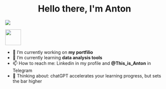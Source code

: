 <h1 align="center">Hello there, I'm Anton</h1>

<!--
**AntonMiniazev/AntonMiniazev** is a ✨ _special_ ✨ repository because its `README.md` (this file) appears on your GitHub profile.
- 🔭 I’m currently working on ...
- 👯 I’m looking to collaborate on ...
- 🤔 I’m looking for help with ...
- 💬 Ask me about ...
-->
![]([https://bit.ly/3A8zj3N])

[<img src="https://raw.githubusercontent.com/[AntonMiniazev]/[AntonMiniazev]/main/profile-views.svg" height="50"/>](https://github.com/[AntonMiniazev])



- 🔭 I’m currently working on <b>my portfilio</b> 
- 🌱 I’m currently learning <b>data analysis tools</b> 
- 📫 How to reach me: Linkedin in my profile and <b>@This_is_Anton</b> in Telegram
- 🤔 Thinking about: chatGPT accelerates your learning progress, but sets the bar higher 

